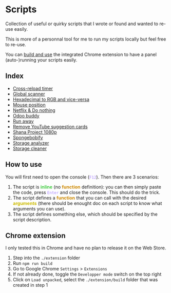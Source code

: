 # Scripts

Collection of useful or quirky scripts that I wrote or found and wanted to re-use easily.

This is more of a personnal tool for me to run my scripts locally but feel free to re-use.

You can [build and use](#chrome-extension) the integrated Chrome extension to have a panel (auto-)running your scripts easily.

## <a name="index"></a> Index

- [Cross-reload timer](https://github.com/Arcasias/scripts/blob/master/src/public/timer.js)
- [Global scanner](https://github.com/Arcasias/scripts/blob/master/src/public/glob_scanner.js)
- [Hexadecimal to RGB and vice-versa](https://github.com/Arcasias/scripts/blob/master/src/public/color_operations.js)
- [Mouse position](https://github.com/Arcasias/scripts/blob/master/src/public/mouse.js)
- [Netflix & Do nothing](https://github.com/Arcasias/scripts/blob/master/src/public/lazy_netflix.js)
- [Odoo buddy](https://github.com/Arcasias/scripts/blob/master/src/public/odoo_buddy.js)
- [Run away](https://github.com/Arcasias/scripts/blob/master/src/public/runaway.js)
- [Remove YouTube suggestion cards](https://github.com/Arcasias/scripts/blob/master/src/public/youtube_cards.js)
- [Shana Project 1080p](https://github.com/Arcasias/scripts/blob/master/src/public/shana.js)
- [Spongebobify](https://github.com/Arcasias/scripts/blob/master/src/public/spongebobify.js)
- [Storage analyzer](https://github.com/Arcasias/scripts/blob/master/src/public/storage_analyzer.js)
- [Storage cleaner](https://github.com/Arcasias/scripts/blob/master/src/public/storage_cleaner.js)

## <a name="how-to-use"></a> How to use

You will first need to open the console (<code style="color:#a8f">F12</code>). Then there are 3 scenarios:

1. The script is <b style="color:#4c4">inline</b> (no <b style="color:#c80">function</b> definition): you can then simply paste the code, press <code style="color:#a8f">Enter</code> and close the console. This should do the trick.
2. The script defines a <b style="color:#c80">function</b> that you can call with the desired <b style="color:#cb0">arguments</b> (there should be enought doc on each script to know what arguments you can use).
3. The script defines something else, which should be specified by the script description.

## <a name="chrome-extension"></a> Chrome extension

I only tested this in Chrome and have no plan to release it on the Web Store.

1. Step into the `./extension` folder
2. Run `npm run build`
3. Go to Google Chrome `Settings` > `Extensions`
4. If not already done, toggle the `Developper mode` switch on the top right
5. Click on `Load unpacked`, select the `./extension/build` folder that was created in step 1
